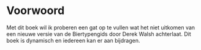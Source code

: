 # Voorwoord

Met dit boek wil ik proberen een gat op te vullen wat het niet uitkomen van een nieuwe versie van de Biertypengids door Derek Walsh achterlaat. Dit boek is dynamisch en iedereen kan er aan bijdragen.